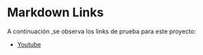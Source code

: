 # Markdown Links

A continuación ,se observa los links de prueba para este proyecto:


- [Youtube](https://www.youtube.com/)